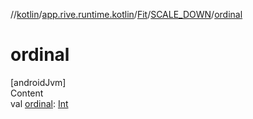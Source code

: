 //[kotlin](../../../../index.md)/[app.rive.runtime.kotlin](../../index.md)/[Fit](../index.md)/[SCALE_DOWN](index.md)/[ordinal](ordinal.md)



# ordinal  
[androidJvm]  
Content  
val [ordinal](ordinal.md): [Int](https://kotlinlang.org/api/latest/jvm/stdlib/kotlin/-int/index.html)  



